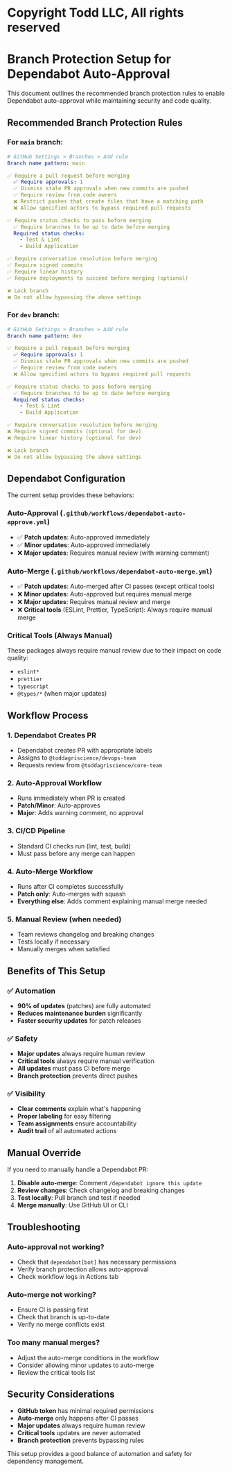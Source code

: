 # Copyright Todd LLC, All rights reserved

# Branch Protection Setup for Dependabot Auto-Approval

This document outlines the recommended branch protection rules to enable Dependabot auto-approval while maintaining security and code quality.

## Recommended Branch Protection Rules

### For `main` branch:

```yaml
# GitHub Settings > Branches > Add rule
Branch name pattern: main

✅ Require a pull request before merging
  ✅ Require approvals: 1
  ✅ Dismiss stale PR approvals when new commits are pushed
  ✅ Require review from code owners
  ❌ Restrict pushes that create files that have a matching path
  ❌ Allow specified actors to bypass required pull requests

✅ Require status checks to pass before merging
  ✅ Require branches to be up to date before merging
  Required status checks:
    - Test & Lint
    - Build Application

✅ Require conversation resolution before merging
✅ Require signed commits
✅ Require linear history
✅ Require deployments to succeed before merging (optional)

❌ Lock branch
❌ Do not allow bypassing the above settings
```

### For `dev` branch:

```yaml
# GitHub Settings > Branches > Add rule
Branch name pattern: dev

✅ Require a pull request before merging
  ✅ Require approvals: 1
  ✅ Dismiss stale PR approvals when new commits are pushed
  ✅ Require review from code owners
  ❌ Allow specified actors to bypass required pull requests

✅ Require status checks to pass before merging
  ✅ Require branches to be up to date before merging
  Required status checks:
    - Test & Lint
    - Build Application

✅ Require conversation resolution before merging
❌ Require signed commits (optional for dev)
❌ Require linear history (optional for dev)

❌ Lock branch
❌ Do not allow bypassing the above settings
```

## Dependabot Configuration

The current setup provides these behaviors:

### Auto-Approval (`.github/workflows/dependabot-auto-approve.yml`)

- ✅ **Patch updates**: Auto-approved immediately
- ✅ **Minor updates**: Auto-approved immediately
- ❌ **Major updates**: Requires manual review (with warning comment)

### Auto-Merge (`.github/workflows/dependabot-auto-merge.yml`)

- ✅ **Patch updates**: Auto-merged after CI passes (except critical tools)
- ❌ **Minor updates**: Auto-approved but requires manual merge
- ❌ **Major updates**: Requires manual review and merge
- ❌ **Critical tools** (ESLint, Prettier, TypeScript): Always require manual merge

### Critical Tools (Always Manual)

These packages always require manual review due to their impact on code quality:

- `eslint*`
- `prettier`
- `typescript`
- `@types/*` (when major updates)

## Workflow Process

### 1. Dependabot Creates PR

- Dependabot creates PR with appropriate labels
- Assigns to `@toddagriscience/devops-team`
- Requests review from `@toddagriscience/core-team`

### 2. Auto-Approval Workflow

- Runs immediately when PR is created
- **Patch/Minor**: Auto-approves
- **Major**: Adds warning comment, no approval

### 3. CI/CD Pipeline

- Standard CI checks run (lint, test, build)
- Must pass before any merge can happen

### 4. Auto-Merge Workflow

- Runs after CI completes successfully
- **Patch only**: Auto-merges with squash
- **Everything else**: Adds comment explaining manual merge needed

### 5. Manual Review (when needed)

- Team reviews changelog and breaking changes
- Tests locally if necessary
- Manually merges when satisfied

## Benefits of This Setup

### ✅ Automation

- **90% of updates** (patches) are fully automated
- **Reduces maintenance burden** significantly
- **Faster security updates** for patch releases

### ✅ Safety

- **Major updates** always require human review
- **Critical tools** always require manual verification
- **All updates** must pass CI before merge
- **Branch protection** prevents direct pushes

### ✅ Visibility

- **Clear comments** explain what's happening
- **Proper labeling** for easy filtering
- **Team assignments** ensure accountability
- **Audit trail** of all automated actions

## Manual Override

If you need to manually handle a Dependabot PR:

1. **Disable auto-merge**: Comment `/dependabot ignore this update`
2. **Review changes**: Check changelog and breaking changes
3. **Test locally**: Pull branch and test if needed
4. **Merge manually**: Use GitHub UI or CLI

## Troubleshooting

### Auto-approval not working?

- Check that `dependabot[bot]` has necessary permissions
- Verify branch protection allows auto-approval
- Check workflow logs in Actions tab

### Auto-merge not working?

- Ensure CI is passing first
- Check that branch is up-to-date
- Verify no merge conflicts exist

### Too many manual merges?

- Adjust the auto-merge conditions in the workflow
- Consider allowing minor updates to auto-merge
- Review the critical tools list

## Security Considerations

- **GitHub token** has minimal required permissions
- **Auto-merge** only happens after CI passes
- **Major updates** always require human review
- **Critical tools** updates are never automated
- **Branch protection** prevents bypassing rules

This setup provides a good balance of automation and safety for dependency management.
